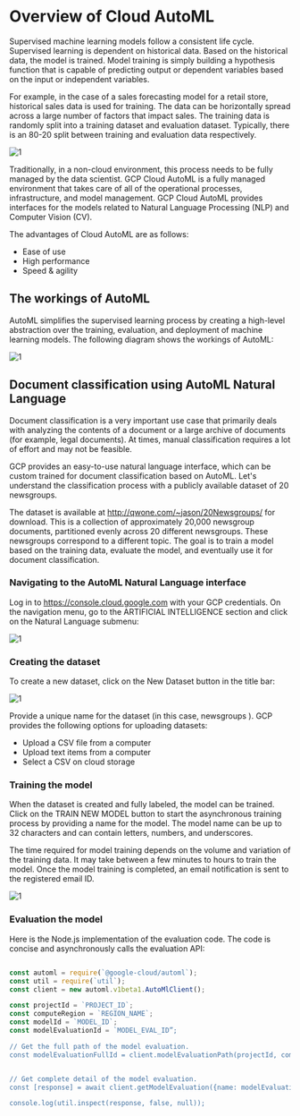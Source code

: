 
# Overview of Cloud AutoML

Supervised machine learning models follow a consistent life cycle. Supervised learning is dependent on historical data. Based on the historical data, the model is trained. Model training is simply building a hypothesis function that is capable of predicting output or dependent variables based on the input or independent variables.

For example, in the case of a sales forecasting model for a retail store, historical sales data is used for training. The data can be horizontally spread across a large number of factors that impact sales. The training data is randomly split into a training dataset and evaluation dataset. Typically, there is an 80-20 split between training and evaluation data respectively.


![1](https://user-images.githubusercontent.com/23625821/122669242-a8253680-d1bc-11eb-9bc4-7b971c28f18c.png)


Traditionally, in a non-cloud environment, this process needs to be fully managed by the data scientist. GCP Cloud AutoML is a fully managed environment that takes care of all of the operational processes, infrastructure, and model management. GCP Cloud AutoML provides interfaces for the models related to Natural Language Processing (NLP) and Computer Vision (CV).


The advantages of Cloud AutoML are as follows:

- Ease of use
- High performance
- Speed & agility

## The workings of AutoML

AutoML simplifies the supervised learning process by creating a high-level abstraction over the training, evaluation, and deployment of machine learning models. The following diagram shows the workings of AutoML:

![1](https://user-images.githubusercontent.com/23625821/122669306-fdf9de80-d1bc-11eb-8ac3-f7d78a38041e.png)


## Document classification using AutoML Natural Language

Document classification is a very important use case that primarily deals with analyzing the contents of a document or a large archive of documents (for example, legal documents). At times, manual classification requires a lot of effort and may not be feasible.

GCP provides an easy-to-use natural language interface, which can be custom trained for document classification based on AutoML. Let's understand the classification process with a publicly available dataset of 20 newsgroups.

The dataset is available at http://qwone.com/~jason/20Newsgroups/ for download. This is a collection of approximately 20,000 newsgroup documents, partitioned evenly across 20 different newsgroups. These newsgroups correspond to a different topic. The goal is to train a model based on the training data, evaluate the model, and eventually use it for document classification.


### Navigating to the AutoML Natural Language interface

Log in to https://console.cloud.google.com with your GCP credentials. On the navigation menu, go to the ARTIFICIAL INTELLIGENCE section and click on the Natural
Language submenu:

![1](https://user-images.githubusercontent.com/23625821/122669505-07377b00-d1be-11eb-80e2-5ccd909dfbb4.png)

### Creating the dataset

To create a new dataset, click on the New Dataset button in the title bar:

![1](https://user-images.githubusercontent.com/23625821/122669542-32ba6580-d1be-11eb-946c-fb285f43dad6.png)


Provide a unique name for the dataset (in this case, newsgroups ). GCP provides the following options for uploading datasets:

- Upload a CSV file from a computer
- Upload text items from a computer
- Select a CSV on cloud storage



### Training the model

When the dataset is created and fully labeled, the model can be trained. Click on the TRAIN NEW MODEL button to start the asynchronous training process by providing a name for the model. The model name can be up to 32 characters and can contain letters, numbers, and underscores.

The time required for model training depends on the volume and variation of the training data. It may take between a few minutes to hours to train the model. Once the model training is completed, an email notification is sent to the registered email ID.


![1](https://user-images.githubusercontent.com/23625821/122669690-cf7d0300-d1be-11eb-8656-720db6733efc.png)


### Evaluation the model 

Here is the Node.js implementation of the evaluation code. The code is concise and asynchronously calls the evaluation API:

```js 

const automl = require(`@google-cloud/automl`);
const util = require(`util`);
const client = new automl.v1beta1.AutoMlClient();

const projectId = `PROJECT_ID`;
const computeRegion = `REGION_NAME`;
const modelId = `MODEL_ID`;
const modelEvaluationId = `MODEL_EVAL_ID”;

// Get the full path of the model evaluation.
const modelEvaluationFullId = client.modelEvaluationPath(projectId, computeRegion, modelId, modelEvaluationId );


// Get complete detail of the model evaluation.
const [response] = await client.getModelEvaluation({name: modelEvaluationFullId,});

console.log(util.inspect(response, false, null));


```
